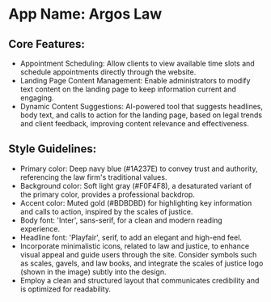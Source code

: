 # **App Name**: Argos Law

## Core Features:

- Appointment Scheduling: Allow clients to view available time slots and schedule appointments directly through the website.
- Landing Page Content Management: Enable administrators to modify text content on the landing page to keep information current and engaging.
- Dynamic Content Suggestions: AI-powered tool that suggests headlines, body text, and calls to action for the landing page, based on legal trends and client feedback, improving content relevance and effectiveness.

## Style Guidelines:

- Primary color: Deep navy blue (#1A237E) to convey trust and authority, referencing the law firm's traditional values.
- Background color: Soft light gray (#F0F4F8), a desaturated variant of the primary color, provides a professional backdrop.
- Accent color: Muted gold (#BDBDBD) for highlighting key information and calls to action, inspired by the scales of justice.
- Body font: 'Inter', sans-serif, for a clean and modern reading experience.
- Headline font: 'Playfair', serif, to add an elegant and high-end feel.
- Incorporate minimalistic icons, related to law and justice, to enhance visual appeal and guide users through the site. Consider symbols such as scales, gavels, and law books, and integrate the scales of justice logo (shown in the image) subtly into the design.
- Employ a clean and structured layout that communicates credibility and is optimized for readability.